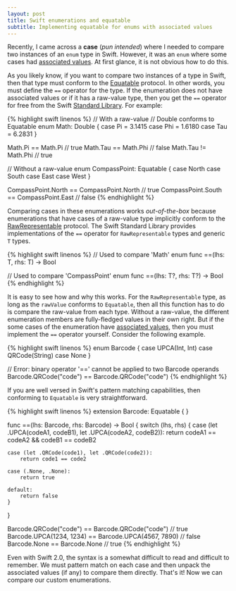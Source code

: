 ```yaml
---
layout: post
title: Swift enumerations and equatable
subtitle: Implementing equatable for enums with associated values
---
```


Recently, I came across a **case** (*pun intended*) where I needed to compare two instances of an `enum` type in Swift. However, it was an `enum` where some cases had [associated values](https://developer.apple.com/library/ios/documentation/Swift/Conceptual/Swift_Programming_Language/Enumerations.html#//apple_ref/doc/uid/TP40014097-CH12-ID148). At first glance, it is not obvious how to do this.

<!--excerpt-->

As you likely know, if you want to compare two instances of a type in Swift, then that type must conform to the [Equatable](http://nshipster.com/swift-comparison-protocols/) protocol. In other words, you must define the `==` operator for the type.
If the enumeration does not have associated values or if it has a raw-value type, then you get the `==` operator for free from the Swift [Standard Library](https://developer.apple.com/library/prerelease/ios/documentation/General/Reference/SwiftStandardLibraryReference/index.html). For example:

{% highlight swift linenos %}
// With a raw-value
// Double conforms to Equatable
enum Math: Double {
    case Pi = 3.1415
    case Phi = 1.6180
    case Tau = 6.2831
}

Math.Pi == Math.Pi // true
Math.Tau == Math.Phi // false
Math.Tau != Math.Phi // true

// Without a raw-value
enum CompassPoint: Equatable {
    case North
    case South
    case East
    case West
}

CompassPoint.North == CompassPoint.North // true
CompassPoint.South == CompassPoint.East // false
{% endhighlight %}

Comparing cases in these enumerations works *out-of-the-box* because enumerations that have cases of a raw-value type implicitly conform to the [RawRepresentable](https://developer.apple.com/library/prerelease/ios/documentation/Swift/Reference/Swift_RawRepresentable_Protocol/index.html#//apple_ref/swift/intf/s:PSs16RawRepresentable) protocol. The Swift Standard Library provides implementations of the `==` operator for `RawRepresentable` types and generic `T` types.

{% highlight swift linenos %}
// Used to compare 'Math' enum
func ==<T : RawRepresentable where T.RawValue : Equatable>(lhs: T, rhs: T) -> Bool

// Used to compare 'CompassPoint' enum
func ==<T : Equatable>(lhs: T?, rhs: T?) -> Bool
{% endhighlight %}

It is easy to see how and why this works. For the `RawRepresentable` type, as long as the `rawValue` conforms to `Equatable`, then all this function has to do is compare the raw-value from each type. Without a raw-value, the different enumeration members are fully-fledged values in their own right. But if the some cases of the enumeration have [associated values](https://developer.apple.com/library/ios/documentation/Swift/Conceptual/Swift_Programming_Language/Enumerations.html#//apple_ref/doc/uid/TP40014097-CH12-ID148), then you must implement the `==` operator yourself. Consider the following example.

{% highlight swift linenos %}
enum Barcode {
    case UPCA(Int, Int)
    case QRCode(String)
    case None
}

// Error: binary operator '==' cannot be applied to two Barcode operands
Barcode.QRCode("code") == Barcode.QRCode("code")
{% endhighlight %}

If you are well versed in Swift's pattern matching capabilities, then conforming to `Equatable` is very straightforward.

{% highlight swift linenos %}
extension Barcode: Equatable {
}

func ==(lhs: Barcode, rhs: Barcode) -> Bool {
    switch (lhs, rhs) {
    case (let .UPCA(codeA1, codeB1), let .UPCA(codeA2, codeB2)):
        return codeA1 == codeA2 && codeB1 == codeB2

    case (let .QRCode(code1), let .QRCode(code2)):
        return code1 == code2

    case (.None, .None):
        return true

    default:
        return false
    }
}

Barcode.QRCode("code") == Barcode.QRCode("code") // true
Barcode.UPCA(1234, 1234) == Barcode.UPCA(4567, 7890) // false
Barcode.None == Barcode.None // true
{% endhighlight %}

Even with Swift 2.0, the syntax is a somewhat difficult to read and difficult to remember. We must pattern match on each case and then unpack the associated values (if any) to compare them directly. That's it! Now we can compare our custom enumerations.
